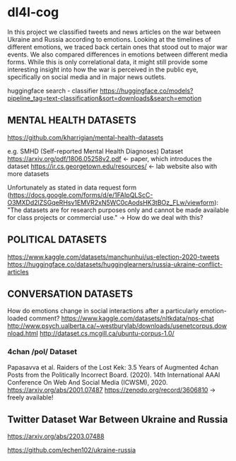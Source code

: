 # dl4l-cog

In this project we classified tweets and news articles on the war between Ukraine and Russia according to emotions. Looking at the timelines of different emotions, we traced back certain ones that stood out to major war events. We also compared differences in emotions between different media forms. While this is only correlational data, it might still provide some interesting insight into how the war is perceived in the public eye, specifically on social media and in major news outlets.

huggingface search - classifier
https://huggingface.co/models?pipeline_tag=text-classification&sort=downloads&search=emotion


## MENTAL HEALTH DATASETS
https://github.com/kharrigian/mental-health-datasets

e.g. SMHD (Self-reported Mental Health Diagnoses) Dataset
https://arxiv.org/pdf/1806.05258v2.pdf <- paper, which introduces the dataset
https://ir.cs.georgetown.edu/resources/ <- lab website also with more datasets

Unfortunately as stated in data request form (https://docs.google.com/forms/d/e/1FAIpQLScC-O3MXDd2lZSGqeRHsv1EMVR2xN5WC0cAodsHK3tBOz_FLw/viewform):
"The datasets are for research purposes only and cannot be made available for class projects or commercial use." 
-> How do we deal with this?

## POLITICAL DATASETS
https://www.kaggle.com/datasets/manchunhui/us-election-2020-tweets
https://huggingface.co/datasets/hugginglearners/russia-ukraine-conflict-articles

## CONVERSATION DATASETS
How do emotions change in social interactions after a particularly emotion-loaded comment?
https://www.kaggle.com/datasets/nltkdata/nps-chat
http://www.psych.ualberta.ca/~westburylab/downloads/usenetcorpus.download.html
http://dataset.cs.mcgill.ca/ubuntu-corpus-1.0/

### 4chan /pol/ Dataset
Papasavva et al. Raiders of the Lost Kek: 3.5 Years of Augmented 4chan Posts from the Politically Incorrect Board. (2020). 14th International AAAI Conference On Web And Social Media (ICWSM), 2020.
https://arxiv.org/abs/2001.07487
https://zenodo.org/record/3606810
&rarr; freely available!

<!-- @article{papasavva2020raiders,
  title={Raiders of the Lost Kek: 3.5 Years of Augmented 4chan Posts from the Politically Incorrect Board},
  author={Antonis Papasavva, Savvas Zannettou, Emiliano De Cristofaro, Gianluca Stringhini, Jeremy Blackburn},
  journal={14th International AAAI Conference On Web And Social Media (ICWSM), 2020},
  year={2020}  
} -->


## Twitter Dataset War Between Ukraine and Russia
https://arxiv.org/abs/2203.07488

https://github.com/echen102/ukraine-russia


